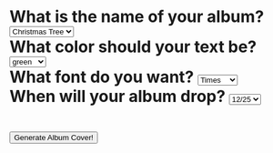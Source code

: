 <!DOCTYPE html>

<html>

<head>
  <meta charset="utf-8">
  <meta name="viewport" content="width=device-width">
  <title>generator-project</title>
  <script src="//code.jquery.com/jquery-1.12.0.min.js"></script>
  <script>
    $(function() {
     $('button').click(function() {
        // get the inputs from the user
      var title = $('title').val()
      var color = $('color').val();
      var font = $('font').val();
      var date = $('date').val();
    
    $('p').hide();
    
    //if christmas is selected the size will remain h1
    if(title == "Christmas Tree"){
      
    }
    //if halloween is selected it will be h2 
    else(){
      
    }
    
    
    
    
      });


        

    });
  </script>
  <style>
  div{
    background:lightblue;
    
  }
  </style>
</head>

<body>
<h1><p>What is the name of your album?
<select id="title">
  <option value="Christmas Tree" selected>Christmas Tree</option>
  <option value="Halloween">Halloween</option>
</select>
<br>What color should your text be?
<select id="color">
  <option value="red" selected>green</option>
  <option value="black">orange</option>
</select></br>
What font do you want?
<select id="font">
  <option value="Times" selected>Times</option>
  <option value="Georgia">Georgia</option>

</select>
<br>When will your album drop?
    <select id="date">
  <option value="12/25" selected>12/25</option>
  <option value="10/31">10/31</option>
</select></br></p></h1>
 <br> <button>Generate Album Cover!</button></br>

</body>

</html>
